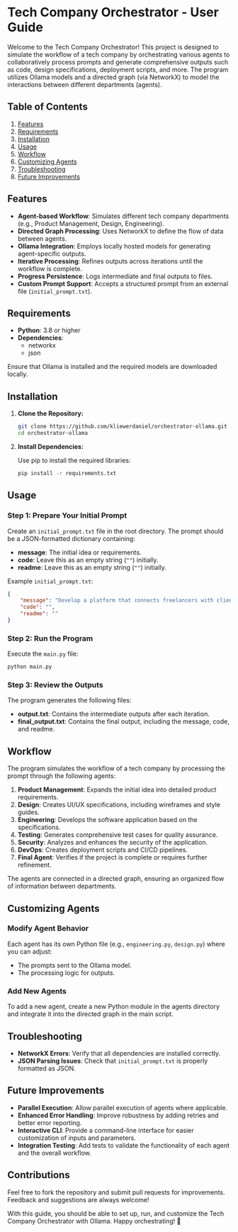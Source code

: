 
# Tech Company Orchestrator - User Guide

Welcome to the Tech Company Orchestrator! This project is designed to simulate the workflow of a tech company by orchestrating various agents to collaboratively process prompts and generate comprehensive outputs such as code, design specifications, deployment scripts, and more. The program utilizes Ollama models and a directed graph (via NetworkX) to model the interactions between different departments (agents).

## Table of Contents

1. [Features](#features)
2. [Requirements](#requirements)
3. [Installation](#installation)
4. [Usage](#usage)
5. [Workflow](#workflow)
6. [Customizing Agents](#customizing-agents)
7. [Troubleshooting](#troubleshooting)
8. [Future Improvements](#future-improvements)

## Features

- **Agent-based Workflow**: Simulates different tech company departments (e.g., Product Management, Design, Engineering).
- **Directed Graph Processing**: Uses NetworkX to define the flow of data between agents.
- **Ollama Integration**: Employs locally hosted models for generating agent-specific outputs.
- **Iterative Processing**: Refines outputs across iterations until the workflow is complete.
- **Progress Persistence**: Logs intermediate and final outputs to files.
- **Custom Prompt Support**: Accepts a structured prompt from an external file (`initial_prompt.txt`).

## Requirements

- **Python**: 3.8 or higher
- **Dependencies**:
  - networkx
  - json

Ensure that Ollama is installed and the required models are downloaded locally.

## Installation

1. **Clone the Repository:**

   ```bash
   git clone https://github.com/kliewerdaniel/orchestrator-ollama.git
   cd orchestrator-ollama
   ```

2. **Install Dependencies:**

   Use pip to install the required libraries:

   ```bash
   pip install -r requirements.txt
   ```


## Usage

### Step 1: Prepare Your Initial Prompt

Create an `initial_prompt.txt` file in the root directory. The prompt should be a JSON-formatted dictionary containing:

- **message**: The initial idea or requirements.
- **code**: Leave this as an empty string (`""`) initially.
- **readme**: Leave this as an empty string (`""`) initially.

Example `initial_prompt.txt`:

```json
{
    "message": "Develop a platform that connects freelancers with clients using AI for project matching.",
    "code": "",
    "readme": ""
}
```

### Step 2: Run the Program

Execute the `main.py` file:

```bash
python main.py
```

### Step 3: Review the Outputs

The program generates the following files:

- **output.txt**: Contains the intermediate outputs after each iteration.
- **final_output.txt**: Contains the final output, including the message, code, and readme.

## Workflow

The program simulates the workflow of a tech company by processing the prompt through the following agents:

1. **Product Management**: Expands the initial idea into detailed product requirements.
2. **Design**: Creates UI/UX specifications, including wireframes and style guides.
3. **Engineering**: Develops the software application based on the specifications.
4. **Testing**: Generates comprehensive test cases for quality assurance.
5. **Security**: Analyzes and enhances the security of the application.
6. **DevOps**: Creates deployment scripts and CI/CD pipelines.
7. **Final Agent**: Verifies if the project is complete or requires further refinement.

The agents are connected in a directed graph, ensuring an organized flow of information between departments.

## Customizing Agents

### Modify Agent Behavior

Each agent has its own Python file (e.g., `engineering.py`, `design.py`) where you can adjust:

- The prompts sent to the Ollama model.
- The processing logic for outputs.

### Add New Agents

To add a new agent, create a new Python module in the agents directory and integrate it into the directed graph in the main script.

## Troubleshooting


- **NetworkX Errors**: Verify that all dependencies are installed correctly.
- **JSON Parsing Issues**: Check that `initial_prompt.txt` is properly formatted as JSON.

## Future Improvements

- **Parallel Execution**: Allow parallel execution of agents where applicable.
- **Enhanced Error Handling**: Improve robustness by adding retries and better error reporting.
- **Interactive CLI**: Provide a command-line interface for easier customization of inputs and parameters.
- **Integration Testing**: Add tests to validate the functionality of each agent and the overall workflow.

## Contributions

Feel free to fork the repository and submit pull requests for improvements. Feedback and suggestions are always welcome!

With this guide, you should be able to set up, run, and customize the Tech Company Orchestrator with Ollama. Happy orchestrating! 🎉
